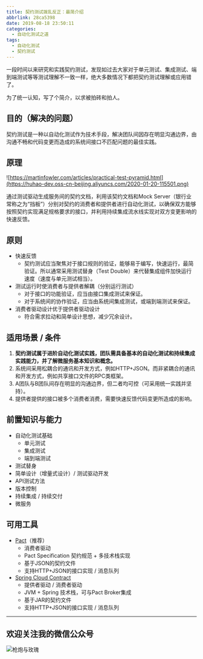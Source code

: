 ```yaml
---
title: 契约测试拨乱反正：最简介绍
abbrlink: 28ca5398
date: 2019-08-18 23:50:11
categories:
  - 自动化测试之道
tags:
  - 自动化测试
  - 契约测试
---
```


一段时间以来研究和实践契约测试，发现如过去大家对于单元测试、集成测试、端到端测试等等测试理解不一致一样，绝大多数情况下都把契约测试理解或应用错了。

为了统一认知，写了个简介，以求被拍砖和拍人。

<!-- more -->

## 目的（解决的问题）

契约测试是一种以自动化测试作为技术手段，解决团队间因存在明显沟通边界，由沟通不畅和代码变更而造成的系统间接口不匹配问题的最佳实践。

## 原理

![https://martinfowler.com/articles/practical-test-pyramid.html](https://huhao-dev.oss-cn-beijing.aliyuncs.com/2020-01-20-115501.png)

通过测试驱动生成服务间的契约文档，利用该契约文档和Mock Server（银行业常称之为“挡板”）分别对契约的消费者和提供者进行自动化测试，以确保双方能够按照契约实现满足规格要求的接口，并利用持续集成流水线实现对双方变更影响的快速反馈。

## 原则

- 快速反馈
  - 契约测试应当聚焦对于接口规则的验证，能够易于编写，快速运行，最简验证。所以通常采用测试替身（Test Double）来代替集成组件加快运行速度（速度与单元测试相当）。
- 测试运行时使消费者与提供者解耦（分别运行测试）
  - 对于接口的功能验证，应当由接口集成测试来保证。
  - 对于系统间的协作验证，应当由系统间集成测试，或端到端测试来保证。
- 消费者驱动设计优于提供者驱动设计
  - 符合需求拉动和简单设计思想，减少冗余设计。

## 适用场景 / 条件

1. **契约测试属于进阶自动化测试实践，团队需具备基本的自动化测试和持续集成实践能力，并了解微服务基本知识和概念。**
2. 系统间采用松耦合的通讯和开发方式，例如HTTP+JSON。而非紧耦合的通讯和开发方式，例如共享接口文件的RPC类框架。
3. A团队与B团队间存在明显的沟通边界，但二者均可控（可采用统一实践并坚持）。
4. 提供者提供的接口被多个消费者消费，需要快速反馈代码变更所造成的影响。

## 前置知识与能力

- 自动化测试基础
  - 单元测试
  - 集成测试
  - 端到端测试
- 测试替身
- 简单设计（增量式设计）/ 测试驱动开发
- API测试方法
- 版本控制
- 持续集成 / 持续交付
- 微服务

## 可用工具

- [Pact](https://docs.pact.io/)（推荐）
  - 消费者驱动
  - Pact Specification 契约规范 + 多技术栈实现
  - 基于JSON的契约文件
  - 支持HTTP+JSON的接口实现 / 消息队列
- [Spring Cloud Contract](https://spring.io/projects/spring-cloud-contract)
  - 提供者驱动 / 消费者驱动
  - JVM + Spring 技术栈，可与Pact Broker集成
  - 基于JAR的契约文件
  - 支持HTTP+JSON的接口实现 / 消息队列

---

## 欢迎关注我的微信公众号

![枪炮与玫瑰](https://huhao-dev.oss-cn-beijing.aliyuncs.com/2020-01-20-wechat.png)